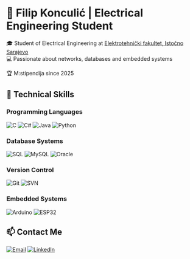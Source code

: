# 🚀 Filip Konculić | Electrical Engineering Student

🎓 Student of Electrical Engineering at [Elektrotehnički fakultet, Istočno Sarajevo](https://www.etf.ues.rs.ba/)  
💻 Passionate about networks, databases and embedded systems

🏆 M:stipendija since 2025

## 🔧 Technical Skills

### Programming Languages
![C](https://img.shields.io/badge/C-00599C?style=flat&logo=c&logoColor=white)
![C#](https://img.shields.io/badge/C%23-239120?style=flat&logo=c-sharp&logoColor=white)
![Java](https://img.shields.io/badge/Java-007396?style=flat&logo=java&logoColor=white)
![Python](https://img.shields.io/badge/Python-3776AB?style=flat&logo=python&logoColor=white)

### Database Systems
![SQL](https://img.shields.io/badge/SQL-4479A1?style=flat&logo=postgresql&logoColor=white)
![MySQL](https://img.shields.io/badge/MySQL-4479A1?style=flat&logo=mysql&logoColor=white)
![Oracle](https://img.shields.io/badge/Oracle_SQL-F80000?style=flat&logo=oracle&logoColor=white)

### Version Control
![Git](https://img.shields.io/badge/Git-F05032?style=flat&logo=git&logoColor=white)
![SVN](https://img.shields.io/badge/Subversion-809CC9?style=flat&logo=subversion&logoColor=white)

### Embedded Systems
![Arduino](https://img.shields.io/badge/Arduino-00979D?style=flat&logo=arduino&logoColor=white)
![ESP32](https://img.shields.io/badge/ESP32-E7352C?style=flat&logo=espressif&logoColor=white)

## 📫 Contact Me

[![Email](https://img.shields.io/badge/Email-D14836?style=flat&logo=gmail&logoColor=white)](mailto:konculicfilip@gmail.com)
[![LinkedIn](https://img.shields.io/badge/LinkedIn-0077B5?style=flat&logo=linkedin&logoColor=white)](https://www.linkedin.com/in/filip-konculić-77771b255/)

